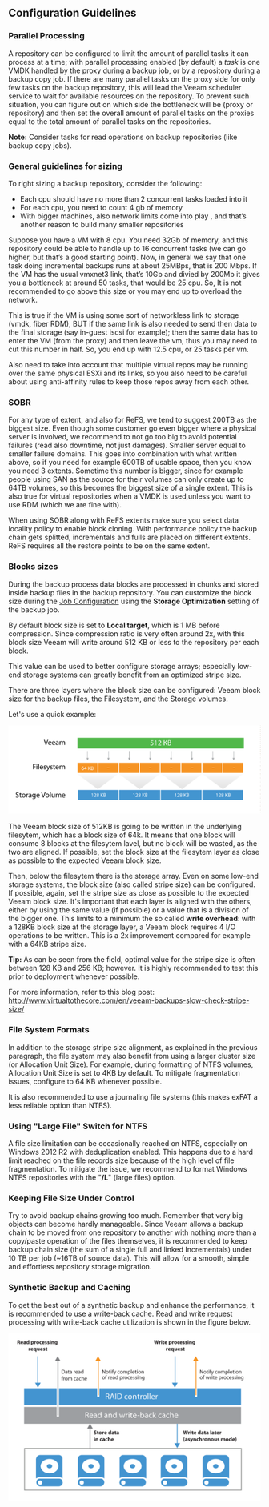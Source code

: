 <!--- This was last Changed 03-05-17 by PS --->
## Configuration Guidelines

### Parallel Processing
A repository can be configured to limit the amount of parallel tasks it can process at a time; with parallel processing enabled (by default) a *task* is one VMDK handled by the proxy during a backup job, or by a repository during a backup copy job. If there are many parallel tasks on the proxy side for only few tasks on the backup repository, this will lead the Veeam scheduler service to wait for available resources on the repository. To prevent such situation, you can figure out on which side the bottleneck will be (proxy or repository) and then set the overall amount of parallel tasks on the proxies equal to the total amount of parallel tasks on the repositories.

**Note:** Consider tasks for read operations on backup repositories (like backup copy jobs).

### General guidelines for sizing
To right sizing a backup repository, consider the following:

- Each cpu should have no more than 2 concurrent tasks loaded into it
- For each cpu, you need to count 4 gb of memory
- With bigger machines, also network limits come into play , and that’s another reason to build many smaller repositories

Suppose you have a VM with 8 cpu. You need 32Gb of memory, and this repository could be able to handle up to 16 concurrent tasks (we can go higher, but that’s a good starting point). Now, in general we say that one task doing incremental backups runs at about 25MBps, that is 200 Mbps. If the VM has the usual vmxnet3 link, that’s 10Gb and divied by 200Mb it gives you a bottleneck at around 50 tasks, that would be 25 cpu. So, It is not recommended to go above this size or you may end up to overload the network.

This is true if the VM is using some sort of networkless link to storage (vmdk, fiber RDM), BUT if the same link is also needed to send then data to the final storage (say in-guest iscsi for example); then the same data has to enter the VM (from the proxy) and then leave the vm, thus you may need to cut this number in half. So, you end up with 12.5 cpu, or 25 tasks per vm.

Also need to take into account that multiple virtual repos may be running over the same physical ESXi and its links, so you also need to be careful about using anti-affinity rules to keep those repos away from each other.

### SOBR
For any type of extent, and also for ReFS, we tend to suggest 200TB as the biggest size. Even though some customer go even bigger where a physical server is involved, we recommend to not go too big to avoid potential failures (read also downtime, not just damages). Smaller server equal to smaller failure domains.
This goes into combination with what written above, so if you need for example 600TB of usable space, then you know you need  3 extents. Sometime this number is bigger, since for example people using SAN as the source for their volumes can only create up to 64TB volumes, so this becomes the biggest size of a single extent. This is also true for virtual repositories when a VMDK is used,unless you want to use RDM (which we are fine with).

When using SOBR along with ReFS extents make sure you select data locality policy to enable block cloning.
With performance policy the backup chain gets splitted, incrementals and fulls are placed on different extents. ReFS requires all the restore points to be on the same extent.

### Blocks sizes

During the backup process data blocks are processed in chunks and stored inside backup files in the backup repository. You can customize the block size during the [Job Configuration](../job_configuration/deduplication_and_compression.html#deduplication) using the **Storage Optimization** setting of the backup job.

By default block size is set to **Local target**, which is 1 MB before compression. Since compression ratio is very often around 2x, with this block size Veeam will write around 512 KB or less to the repository per each block.

This value can be used to better configure storage arrays; especially low-end storage systems can greatly benefit from an optimized stripe size.

There are three layers where the block size can be configured: Veeam block size for the backup files, the Filesystem, and the Storage volumes.

Let's use a quick example:

![Layers of block sizes](block-sizes-layers.png)

The Veeam block size of 512KB is going to be written in the underlying filesytem, which has a block size of 64k. It means that one block will consume 8 blocks at the filesytem lavel, but no block will be wasted, as the two are aligned. If possible, set the block size at the filesytem layer as close as possible to the expected Veeam block size.

Then, below the filesytem there is the storage array. Even on some low-end storage systems, the block size (also called stripe size) can be configured. If possible, again, set the stripe size as close as possible to the expected Veeam block size. It's important that each layer is aligned with the others, either by using the same value (if possible) or a value that is a division of the bigger one. This limits to a minimum the so called **write overhead**: with a 128KB block size at the storage layer, a Veeam block requires 4 I/O operations to be written. This is a 2x improvement compared for example with a 64KB stripe size.

**Tip:** As can be seen from the field, optimal value for the stripe size is often between 128 KB and 256 KB; however. It is highly recommended to test this prior to deployment whenever possible.

For more information, refer to this blog post: <http://www.virtualtothecore.com/en/veeam-backups-slow-check-stripe-size/>

### File System Formats
In addition to the storage stripe size alignment, as explained in the previous paragraph, the file system may also benefit from using a larger cluster size (or Allocation Unit Size). For example, during formatting of NTFS volumes, Allocation Unit Size is set to 4KB by default. To mitigate fragmentation issues, configure to 64 KB whenever possible.

It is also recommended to use a journaling file systems (this makes exFAT a less reliable option than NTFS).

### Using "Large File" Switch for NTFS
A file size limitation can be occasionally reached on NTFS, especially on Windows 2012 R2 with deduplication enabled. This happens due to a hard limit reached on the file records size because of the  high level of file fragmentation. To mitigate the issue, we recommend to format Windows NTFS repositories with the "**/L**" (large files) option.

### Keeping File Size Under Control
Try to avoid backup chains growing too much. Remember that very big objects can become hardly manageable. Since Veeam allows a backup chain to be moved from one repository to another with nothing more than a copy/paste operation of the files themselves, it is recommended to keep backup chain size (the sum of a single full and linked Incrementals) under 10 TB per job (\~16TB of source data). This will allow for a smooth, simple and effortless repository storage migration.

### Synthetic Backup and Caching

To get the best out of a synthetic backup and enhance the performance, it is recommended to use a write-back cache. Read and write request processing with write-back cache utilization is shown in the figure below.

![](../media/image13.png)

